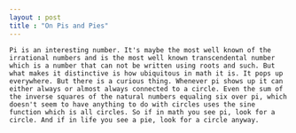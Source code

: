 ```yaml
---
layout : post
title : "On Pis and Pies"
---
```


	Pi is an interesting number. It's maybe the most well known of the irrational numbers and is the most well known transcendental number which is a number that can not be written using roots and such. But what makes it distinctive is how ubiquitous in math it is. It pops up everywhere. But there is a curious thing. Whenever pi shows up it can either always or almost always connected to a circle. Even the sum of the inverse squares of the natural numbers equaling six over pi, which doesn't seem to have anything to do with circles uses the sine function which is all circles. So if in math you see pi, look for a circle. And if in life you see a pie, look for a circle anyway.